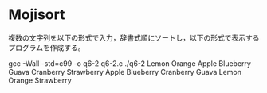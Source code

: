 # Mojisort
複数の文字列を以下の形式で入力，辞書式順にソートし，以下の形式で表示するプログラムを作成する。

gcc -Wall -std=c99 -o q6-2 q6-2.c
./q6-2 Lemon Orange Apple Blueberry Guava Cranberry Strawberry
Apple
Blueberry
Cranberry
Guava
Lemon
Orange
Strawberry
